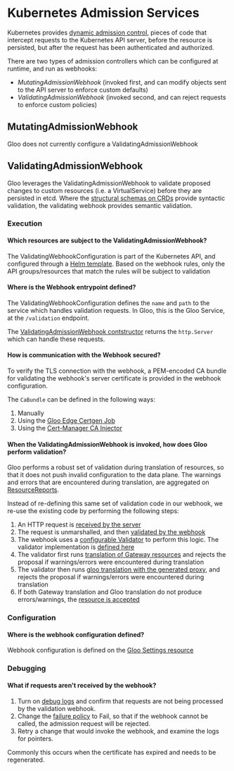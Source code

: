 # Kubernetes Admission Services

Kubernetes provides [dynamic admission control](https://kubernetes.io/docs/reference/access-authn-authz/extensible-admission-controllers/), pieces of code that intercept requests to the Kubernetes API server, before the resource is persisted, but after the request has been authenticated and authorized.

There are two types of admission controllers which can be configured at runtime, and run as webhooks:
- *MutatingAdmissionWebhook* (invoked first, and can modify objects sent to the API server to enforce custom defaults)
- *ValidatingAdmissionWebhook* (invoked second, and can reject requests to enforce custom policies)

## MutatingAdmissionWebhook
Gloo does not currently configure a ValidatingAdmissionWebhook

## ValidatingAdmissionWebhook
Gloo leverages the ValidatingAdmissionWebhook to validate proposed changes to custom resources (i.e. a VirtualService) before they are persisted in etcd. Where the [structural schemas on CRDs](https://kubernetes.io/docs/tasks/extend-kubernetes/custom-resources/custom-resource-definitions/#specifying-a-structural-schema) provide syntactic validation, the validating webhook provides semantic validation.

### Execution
#### Which resources are subject to the ValidatingAdmissionWebhook?
The ValidatingWebhookConfiguration is part of the Kubernetes API, and configured through a [Helm template](https://github.com/solo-io/gloo/blob/master/install/helm/gloo/templates/5-gateway-validation-webhook-configuration.yaml). Based on the webhook rules, only the API groups/resources that match the rules will be subject to validation

#### Where is the Webhook entrypoint defined?
The ValidatingWebhookConfiguration defines the `name` and `path` to the service which handles validation requests. In Gloo, this is the Gloo Service, at the `/validation` endpoint.

The [ValidatingAdmissionWebhook contstructor](https://github.com/solo-io/gloo/blob/a3430da820bd39a8b0940025c1040e33eeb7d8f8/projects/gateway/pkg/services/k8sadmission/validating_admission_webhook.go#L141) returns the `http.Server` which can handle these requests.

#### How is communication with the Webhook secured?
To verify the TLS connection with the webhook, a PEM-encoded CA bundle for validating the webhook's server certificate is provided in the webhook configuration.

The `CaBundle` can be defined in the following ways:
1. Manually
2. Using the [Gloo Edge Certgen Job](https://github.com/solo-io/gloo/tree/master/jobs/certgen/cmd)
3. Using the [Cert-Manager CA Injector](https://cert-manager.io/docs/concepts/ca-injector/)

#### When the ValidatingAdmissionWebhook is invoked, how does Gloo perform validation?
Gloo performs a robust set of validation during translation of resources, so that it does not push invalid configuration to the data plane. The warnings and errors that are encountered during translation, are aggregated on [ResourceReports](https://github.com/solo-io/solo-kit/blob/33fda1f5c53cd3c91298760d2f275f6b834a424d/pkg/api/v2/reporter/reporter.go#L24).

Instead of re-defining this same set of validation code in our webhook, we re-use the existing code by performing the following steps:
1. An HTTP request is [received by the server](https://github.com/solo-io/gloo/blob/a3430da820bd39a8b0940025c1040e33eeb7d8f8/projects/gateway/pkg/services/k8sadmission/validating_admission_webhook.go#L192)
2. The request is unmarshalled, and then [validated by the webhook](https://github.com/solo-io/gloo/blob/a3430da820bd39a8b0940025c1040e33eeb7d8f8/projects/gateway/pkg/services/k8sadmission/validating_admission_webhook.go#L383)
3. The webhook uses a [configurable Validator](https://github.com/solo-io/gloo/blob/a3430da820bd39a8b0940025c1040e33eeb7d8f8/projects/gateway/pkg/services/k8sadmission/validating_admission_webhook.go#L160) to perform this logic. The validator implementation is [defined here](https://github.com/solo-io/gloo/blob/a3430da820bd39a8b0940025c1040e33eeb7d8f8/projects/gateway/pkg/validation/validator.go#L99)
4. The validator first runs [translation of Gateway resources](https://github.com/solo-io/gloo/blob/a3430da820bd39a8b0940025c1040e33eeb7d8f8/projects/gateway/pkg/validation/validator.go#L288) and rejects the proposal if warnings/errors were encountered during translation
5. The validator then runs [gloo translation with the generated proxy](https://github.com/solo-io/gloo/blob/a3430da820bd39a8b0940025c1040e33eeb7d8f8/projects/gateway/pkg/validation/validator.go#L305), and rejects the proposal if warnings/errors were encountered during translation
6. If both Gateway translation and Gloo translation do not produce errors/warnings, the [resource is accepted](https://github.com/solo-io/gloo/blob/a3430da820bd39a8b0940025c1040e33eeb7d8f8/projects/gateway/pkg/validation/validator.go#L349)

### Configuration
#### Where is the webhook configuration defined?
Webhook configuration is defined on the [Gloo Settings resource](https://github.com/solo-io/gloo/blob/a3430da820bd39a8b0940025c1040e33eeb7d8f8/projects/gloo/api/v1/settings.proto#L605)

### Debugging
#### What if requests aren't received by the webhook?
1. Turn on [debug logs](https://docs.solo.io/gloo-edge/latest/operations/debugging_gloo/#changing-logging-levels-and-more) and confirm that requests are not being processed by the validation webhook.
2. Change the [failure policy](https://kubernetes.io/docs/reference/access-authn-authz/extensible-admission-controllers/#failure-policy) to Fail, so that if the webhook cannot be called, the admission request will be rejected.
3. Retry a change that would invoke the webhook, and examine the logs for pointers.

Commonly this occurs when the certificate has expired and needs to be regenerated.